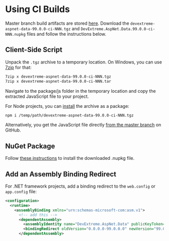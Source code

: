 # Using CI Builds

Master branch build artifacts are stored [here](https://ci.appveyor.com/project/dxrobot/devextreme-aspnet-data/branch/master/artifacts). Download the `devextreme-aspnet-data-99.0.0-ci-NNN.tgz` and `DevExtreme.AspNet.Data.99.0.0-ci-NNN.nupkg` files and follow the instructions below.

## Client-Side Script

Unpack the `.tgz` archive to a temporary location. On Windows, you can use [7zip](http://www.7-zip.org/download.html) for that:

```bash
7zip x devextreme-aspnet-data-99.0.0-ci-NNN.tgz
7zip x devextreme-aspnet-data-99.0.0-ci-NNN.tar
```

Navigate to the package/js folder in the temporary location and copy the extracted JavaScript file to your project.

For Node projects, you can [install](https://docs.npmjs.com/cli/install) the archive as a package:

```bash
npm i /temp/path/devextreme-aspnet-data-99.0.0-ci-NNN.tgz
```

Alternatively, you get the JavaScript file directly [from the master branch](https://raw.githubusercontent.com/DevExpress/DevExtreme.AspNet.Data/master/js/dx.aspnet.data.js) on GitHub.

## NuGet Package

Follow [these instructions](https://stackoverflow.com/a/35753968) to install the downloaded .nupkg file.

## Add an Assembly Binding Redirect

For .NET framework projects, add a binding redirect to the `web.config` or `app.config` file:

```xml
<configuration>
  <runtime>
    <assemblyBinding xmlns="urn:schemas-microsoft-com:asm.v1">
      <!-- add this -->
      <dependentAssembly>
        <assemblyIdentity name="DevExtreme.AspNet.Data" publicKeyToken="982f5dab1439d0f7"/>
        <bindingRedirect oldVersion="0.0.0.0-99.0.0.0" newVersion="99.0.0.0"/>
      </dependentAssembly>
```

